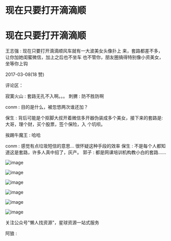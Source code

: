 # 现在只要打开滴滴顺

# 现在只要打开滴滴顺

王志强 : 现在只要打开滴滴顺风车就有一大波美女头像扑上 来，套路都差不多，让你加她闺蜜微信，加上之后也不坐车 也不管你，朋友圈搞得特别像小资美女，坐等你上钩

2017-03-08(18 赞)

评论区：

寂寞火山 : 套路无孔不入啊。。。 刺猬 : 防不胜防啊

conm : 目的是什么，被忽悠两次谁还加？

保生 : 背后可能是个抠脚大叔开着微信多开器伪装成多个美女，接下来的套路是:大哥，理个财，买个股票，签个保险，入 个坑呗。

挨踢牛魔王 : 哈哈

conm : 感觉有点垃圾短信的意思... 很怀疑这种手段的效率 保生 : 不是每个人都知道这是套路，许多人真中招了，灰产。 郭子 : 都是网课培训机构教小白的套路……

![image](img/Image_586.png)

![image](img/Image_587.png)

![image](img/Image_588.png)

![image](img/Image_589.png)

![image](img/Image_590.png)

![image](img/Image_591.png)

关注公众号"懒人找资源"，星球资源一站式服务

阿狼 :
